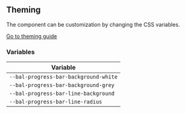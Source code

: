 ## Theming

The component can be customization by changing the CSS variables.

<a class="sb-unstyled button is-primary" href="../?path=/docs/development-theming--page">Go to theming guide</a>

<!-- START: human documentation -->



<!-- END: human documentation -->

### Variables​

| Variable                              |
| ------------------------------------- |
| `--bal-progress-bar-background-white` |
| `--bal-progress-bar-background-grey`  |
| `--bal-progress-bar-line-background`  |
| `--bal-progress-bar-line-radius`      |
